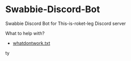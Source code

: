 # Swabbie-Discord-Bot
Swabbie Discord Bot for This-is-roket-leg Discord server

What to help with?
- [whatdontwork.txt](https://github.com/Pricysquirrl/Swabbie-Discord-Bot/blob/main/whatdontwork.txt)

ty
